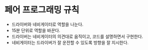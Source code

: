 # 페어 프로그래밍 규칙

- 드라이버와 네비게이터로 역할을 나눈다.
- 15분 단위로 역할을 바꾼다.
- 드라이버는 네비게이터의 의견대로 움직이고, 코드를 설명하면서 구현한다.
- 네비게이터는 드라이버가 잘 운전할 수 있도록 방향을 잘 지시한다.
